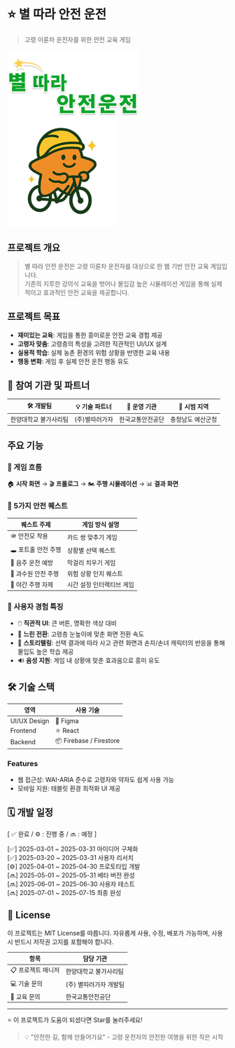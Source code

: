 # ⭐ 별 따라 안전 운전 
> 고령 이륜차 운전자를 위한 안전 교육 게임


<img src="../img/logo.png" width="300px" height="150px" title="Team Logo" alt="Logo"></img><br/>
<img src="../img/main_character.png" width="250px" height="250px" title="Team Logo" alt="Logo"></img><br/>

##  프로젝트 개요

> 별 따라 안전 운전은 고령 이륜차 운전자를 대상으로 한 웹 기반 안전 교육 게임입니다. <br>
기존의 지루한 강의식 교육을 벗어나 몰입감 높은 시뮬레이션 게임을 통해 실제적이고 효과적인 안전 교육을 제공합니다.


## 프로젝트 목표
- **재미있는 교육**: 게임을 통한 흥미로운 안전 교육 경험 제공
- **고령자 맞춤**: 고령층의 특성을 고려한 직관적인 UI/UX 설계
- **실용적 학습**: 실제 농촌 환경의 위험 상황을 반영한 교육 내용
- **행동 변화**: 게임 후 실제 안전 운전 행동 유도

## 👥 참여 기관 및 파트너
| 🛠 개발팀             | 💡 기술 파트너        | 🏢 운영 기관       | 📍 시범 지역           |
|----------------------|-----------------------|---------------------|-------------------------|
| 한양대학교 불가사리팀 |  (주)별따러가자       | 한국교통안전공단     | 충청남도 예산군청        |

## 주요 기능
### 🧭 게임 흐름  
🏠 **시작 화면** → 🎬 **프롤로그** → 🏍️ **주행 시뮬레이션** → 📊 **결과 화면**

### 🎯 5가지 안전 퀘스트

| 퀘스트 주제          | 게임 방식 설명                            |
|---------------------|------------------------------------------|
| 🪖 안전모 착용       |  카드 쌍 맞추기 게임                     |
| 🕳️ 포트홀 안전 주행   |  상황별 선택 퀘스트                       |
| 🍶 음주 운전 예방     |  막걸리 치우기 게임                       |
| 🍎 과수원 안전 주행     |  위험 상황 인지 퀘스트                    |
| 🌙 야간 주행 자제     |  시간 설정 인터랙티브 게임                |

### 🎨 사용자 경험 특징
- 🖱️ **직관적 UI**: 큰 버튼, 명확한 색상 대비
- 🐢 **느린 전환**: 고령층 눈높이에 맞춘 화면 전환 속도
- 📖 **스토리텔링**: 선택 결과에 따라 사고 관련 화면과 손자/손녀 캐릭터의 반응을 통해 몰입도 높은 학습 제공
- 🔊 **음성 지원**: 게임 내 상황에 맞춘 효과음으로 흥미 유도

## 🛠️ 기술 스택
| 영역            | 사용 기술             |
|----------------|------------------------|
|  UI/UX Design | 🎨 Figma                 |
|  Frontend     | ⚛️ React                |
|  Backend      | 📦 Firebase / Firestore |

### Features
- 웹 접근성: WAI-ARIA 준수로 고령자와 약자도 쉽게 사용 가능
- 모바일 지원: 태블릿 환경 최적화 UI 제공

## 🗓️ 개발 일정
[ ✅ 완료 / ⚙️ : 진행 중 / 🔜 : 예정 ]

[✅] 2025-03-01 ~ 2025-03-31 아이디어 구체화  
[✅] 2025-03-20 ~ 2025-03-31 사용자 리서치  
[⚙️] 2025-04-01 ~ 2025-04-30 프로토타입 개발  
[🔜] 2025-05-01 ~ 2025-05-31 베타 버전 완성  
[🔜] 2025-06-01 ~ 2025-06-30 사용자 테스트  
[🔜] 2025-07-01 ~ 2025-07-15 최종 완성  

## 📄 License
이 프로젝트는 MIT License를 따릅니다.
자유롭게 사용, 수정, 배포가 가능하며,
사용 시 반드시 저작권 고지를 포함해야 합니다.

| 항목          | 담당 기관         |
| ----------- | ------------- |
| 📋 프로젝트 매니저 | 한양대학교 불가사리팀   |
| 💻 기술 문의    | (주) 별따러가자 개발팀 |
| 🏫 교육 문의    | 한국교통안전공단      |

---
⭐ 이 프로젝트가 도움이 되셨다면 Star를 눌러주세요!

> 💡 "안전한 길, 함께 만들어가요" - 고령 운전자의 안전한 여행을 위한 작은 시작
